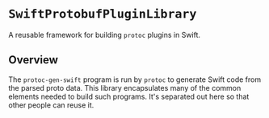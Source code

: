 # ``SwiftProtobufPluginLibrary``

A reusable framework for building `protoc` plugins in Swift.

## Overview

The `protoc-gen-swift` program is run by `protoc` to generate Swift code
from the parsed proto data.
This library encapsulates many of the common elements needed to build
such programs.
It's separated out here so that other people can reuse it.

